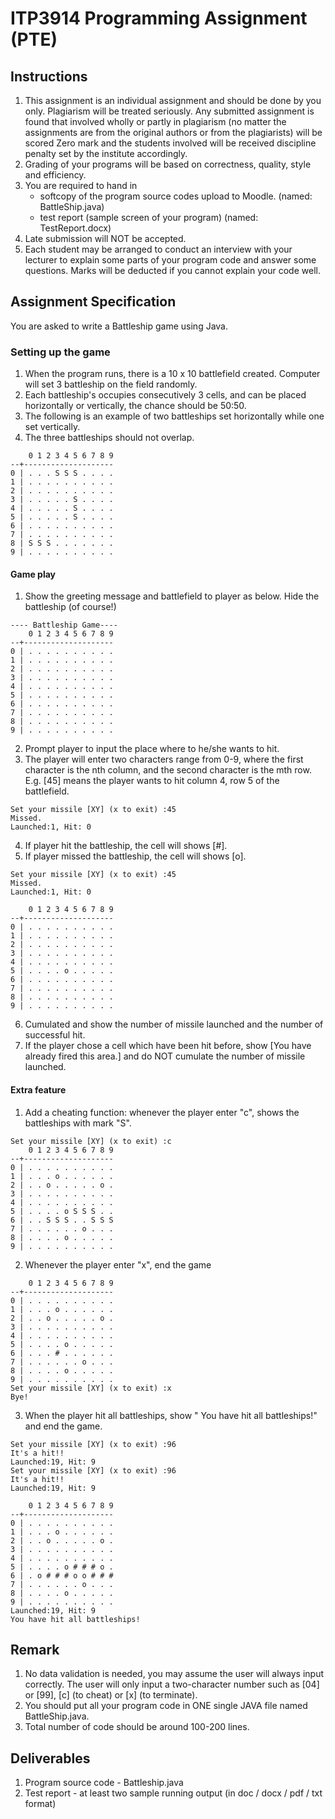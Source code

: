 # ITP3914 Programming Assignment (PTE)

## Instructions
1. This assignment is an individual assignment and should be done by you only. Plagiarism will be treated seriously. Any submitted assignment is found that involved wholly or partly in plagiarism (no matter the assignments are from the original authors or from the plagiarists) will be scored Zero mark and the students involved will be received discipline penalty set by the institute accordingly.
2. Grading of your programs will be based on correctness, quality, style and efficiency.
3. You are required to hand in
   - softcopy of the program source codes upload to Moodle. (named: BattleShip.java)
   - test report (sample screen of your program) (named: TestReport.docx)
4. Late submission will NOT be accepted.
5. Each student may be arranged to conduct an interview with your lecturer to explain some parts of your program code and answer some questions. Marks will be deducted if you cannot explain your code well.

## Assignment Specification
You are asked to write a Battleship game using Java.
### Setting up the game
1. When the program runs, there is a 10 x 10 battlefield created. Computer will set 3 battleship on the field randomly.
2. Each battleship's occupies consecutively 3 cells, and can be placed horizontally or vertically, the chance should be 50:50.
3. The following is an example of two battleships set horizontally while one set vertically.
4. The three battleships should not overlap.

```
    0 1 2 3 4 5 6 7 8 9
--+--------------------
0 | . . . S S S . . . .
1 | . . . . . . . . . .
2 | . . . . . . . . . .
3 | . . . . . S . . . .
4 | . . . . . S . . . .
5 | . . . . . S . . . .
6 | . . . . . . . . . .
7 | . . . . . . . . . .
8 | S S S . . . . . . .
9 | . . . . . . . . . .
```

#### Game play
1. Show the greeting message and battlefield to player as below. Hide the battleship (of course!)
```
---- Battleship Game----
    0 1 2 3 4 5 6 7 8 9
--+--------------------
0 | . . . . . . . . . .
1 | . . . . . . . . . .
2 | . . . . . . . . . .
3 | . . . . . . . . . .
4 | . . . . . . . . . .
5 | . . . . . . . . . .
6 | . . . . . . . . . .
7 | . . . . . . . . . .
8 | . . . . . . . . . .
9 | . . . . . . . . . .
```

2. Prompt player to input the place where to he/she wants to hit.
3. The player will enter two characters range from 0-9, where the first character is the nth column, and the second character is the mth row. E.g. [45] means the player wants to hit column 4, row 5 of the battlefield.

```
Set your missile [XY] (x to exit) :45
Missed.
Launched:1, Hit: 0
```

4. If player hit the battleship, the cell will shows [#].
5. If player missed the battleship, the cell will shows [o].
```
Set your missile [XY] (x to exit) :45
Missed.
Launched:1, Hit: 0

    0 1 2 3 4 5 6 7 8 9
--+--------------------
0 | . . . . . . . . . .
1 | . . . . . . . . . .
2 | . . . . . . . . . .
3 | . . . . . . . . . .
4 | . . . . . . . . . .
5 | . . . . o . . . . .
6 | . . . . . . . . . .
7 | . . . . . . . . . .
8 | . . . . . . . . . .
9 | . . . . . . . . . .
```
6. Cumulated and show the number of missile launched and the number of successful hit.
7. If the player chose a cell which have been hit before, show [You have already fired this area.] and do NOT cumulate the number of missile launched.

#### Extra feature
1. Add a cheating function: whenever the player enter "c", shows the battleships with mark "S".
```
Set your missile [XY] (x to exit) :c
    0 1 2 3 4 5 6 7 8 9
--+--------------------
0 | . . . . . . . . . .
1 | . . . o . . . . . .
2 | . . o . . . . . o .
3 | . . . . . . . . . .
4 | . . . . . . . . . .
5 | . . . . o S S S . .
6 | . . S S S . . S S S
7 | . . . . . . o . . .
8 | . . . . o . . . . .
9 | . . . . . . . . . .
```

2. Whenever the player enter "x", end the game
```
    0 1 2 3 4 5 6 7 8 9
--+--------------------
0 | . . . . . . . . . .
1 | . . . o . . . . . .
2 | . . o . . . . . o .
3 | . . . . . . . . . .
4 | . . . . . . . . . .
5 | . . . . o . . . . .
6 | . . . # . . . . . .
7 | . . . . . . o . . .
8 | . . . . o . . . . .
9 | . . . . . . . . . .
Set your missile [XY] (x to exit) :x
Bye!
```

3. When the player hit all battleships, show " You have hit all battleships!" and end the game.
```
Set your missile [XY] (x to exit) :96
It's a hit!!
Launched:19, Hit: 9
Set your missile [XY] (x to exit) :96
It's a hit!!
Launched:19, Hit: 9

    0 1 2 3 4 5 6 7 8 9
--+--------------------
0 | . . . . . . . . . .
1 | . . . o . . . . . .
2 | . . o . . . . . o .
3 | . . . . . . . . . .
4 | . . . . . . . . . .
5 | . . . . o # # # o .
6 | . o # # # o o # # #
7 | . . . . . . o . . .
8 | . . . . o . . . . .
9 | . . . . . . . . . .
Launched:19, Hit: 9
You have hit all battleships!
```

## Remark
1. No data validation is needed, you may assume the user will always input correctly. The user will only input a two-character number such as [04] or [99], [c] (to cheat) or [x] (to terminate).
2. You should put all your program code in ONE single JAVA file named BattleShip.java.
3. Total number of code should be around 100-200 lines.

## Deliverables
1. Program source code - Battleship.java
2. Test report - at least two sample running output (in doc / docx / pdf / txt format)